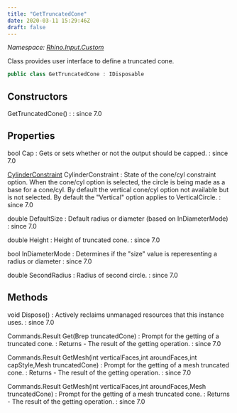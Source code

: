 ```yaml
---
title: "GetTruncatedCone"
date: 2020-03-11 15:29:46Z
draft: false
---
```


*Namespace: [Rhino.Input.Custom](../)*

Class provides user interface to define a truncated cone.
```cs
public class GetTruncatedCone : IDisposable
```
## Constructors

GetTruncatedCone()
: 
: since 7.0
## Properties

bool Cap
: Gets or sets whether or not the output should be capped.
: since 7.0

[CylinderConstraint](/rhinocommon/rhino/input/custom/cylinderconstraint/) CylinderConstraint
: State of the cone/cyl constraint option. When the cone/cyl option is
     selected, the circle is being made as a base for a cone/cyl.
     By default the vertical cone/cyl option not available but is not
     selected.  By default the "Vertical" option applies to VerticalCircle.
: since 7.0

double DefaultSize
: Default radius or diameter (based on InDiameterMode)
: since 7.0

double Height
: Height of truncated cone.
: since 7.0

bool InDiameterMode
: Determines if the "size" value is reperesenting a radius or diameter
: since 7.0

double SecondRadius
: Radius of second circle.
: since 7.0
## Methods

void Dispose()
: Actively reclaims unmanaged resources that this instance uses.
: since 7.0

Commands.Result Get(Brep truncatedCone)
: Prompt for the getting of a truncated cone.
: Returns - The result of the getting operation.
: since 7.0

Commands.Result GetMesh(int verticalFaces,int aroundFaces,int capStyle,Mesh truncatedCone)
: Prompt for the getting of a mesh truncated cone.
: Returns - The result of the getting operation.
: since 7.0

Commands.Result GetMesh(int verticalFaces,int aroundFaces,Mesh truncatedCone)
: Prompt for the getting of a mesh truncated cone.
: Returns - The result of the getting operation.
: since 7.0
